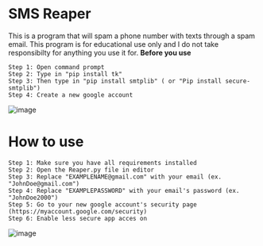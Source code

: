 # SMS Reaper
This is a program that will spam a phone number with texts through a spam email.
This program is for educational use only and I do not take responsibilty for anything you use it for.
**Before you use**
```
Step 1: Open command prompt
Step 2: Type in "pip install tk"
Step 3: Then type in "pip install smtplib" ( or "Pip install secure-smtplib")
Step 4: Create a new google account
```
![image](https://user-images.githubusercontent.com/59234115/155859594-0efed7a3-4b2b-4d5e-b23a-837de812a285.png)
# How to use
```
Step 1: Make sure you have all requirements installed
Step 2: Open the Reaper.py file in editor
Step 3: Replace "EXAMPLENAME@gmail.com" with your email (ex. "JohnDoe@gmail.com")
Step 4: Replace "EXAMPLEPASSWORD" with your email's password (ex. "JohnDoe2000")
Step 5: Go to your new google account's security page (https://myaccount.google.com/security)
Step 6: Enable less secure app acces on
```
![image](https://user-images.githubusercontent.com/59234115/155859768-6d1ab8cc-9a51-4b68-9f3c-29fac248a2db.png)
